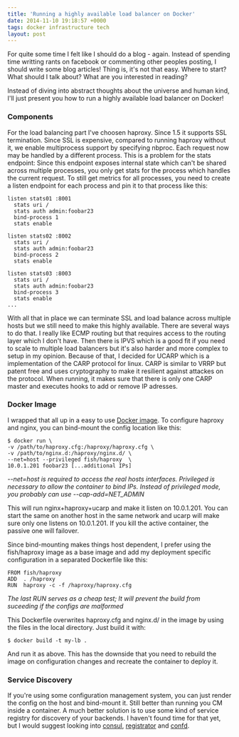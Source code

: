 ```yaml
---
title: 'Running a highly available load balancer on Docker'
date: 2014-11-10 19:18:57 +0000
tags: docker infrastructure tech
layout: post
---
```

For quite some time I felt like I should do a blog - again. Instead of spending time writting rants on facebook or commenting other peoples posting, I should write some blog articles!
Thing is, it's not that easy. Where to start? What should I talk about? What are you interested in reading?

Instead of diving into abstract thoughts about the universe and human kind, I'll just present you how to run a highly available load balancer on Docker!

### Components
For the load balancing part I've choosen haproxy. Since 1.5 it supports SSL termination. Since SSL is expensive, compared to running haproxy without it, we enable multiprocess support by specifying nbproc. Each request now may be handled by a different process. This is a problem for the stats endpoint: Since this endpoint exposes internal state which can't be shared across multiple processes, you only get stats for the process which handles the current request.
To still get metrics for all processes, you need to create a listen endpoint for each process and pin it to that process like this:

```
listen stats01 :8001
  stats uri /
  stats auth admin:foobar23
  bind-process 1
  stats enable

listen stats02 :8002
  stats uri /
  stats auth admin:foobar23
  bind-process 2
  stats enable

listen stats03 :8003
  stats uri /
  stats auth admin:foobar23
  bind-process 3
  stats enable
...
```

With all that in place we can terminate SSL and load balance across multiple hosts but we still need to make this highly available.
There are several ways to do that. I really like ECMP routing but that requires access to the routing layer which I don't have. Then there is IPVS which is a good fit if you need to scale to multiple load balancers but it's also harder and more complex to setup in my opinion.
Because of that, I decided for UCARP which is a implementation of the CARP protocol for linux. CARP is similar to VRRP but patent free and uses cryptography to make it resilient against attackes on the protocol.
When running, it makes sure that there is only one CARP master and executes hooks to add or remove IP adresses.

### Docker Image
I wrapped that all up in a easy to use [Docker image](https://registry.hub.docker.com/u/fish/haproxy/).
To configure haproxy and nginx, you can bind-mount the config location like this:

	$ docker run \
    -v /path/to/haproxy.cfg:/haproxy/haproxy.cfg \
    -v /path/to/nginx.d:/haproxy/nginx.d/ \
    --net=host --privileged fish/haproxy  \
    10.0.1.201 foobar23 [...additional IPs]
*--net=host is required to access the real hosts interfaces. Privileged is necessary to allow the container to bind IPs. Instead of privileged mode, you probably can use --cap-add=NET_ADMIN*

This will run nginx+haproxy+ucarp and make it listen on 10.0.1.201. You can start the same on another host in the same network and ucarp will make sure only one listens on 10.0.1.201. If you kill the active container, the passive one will failover.

Since bind-mounting makes things host dependent, I prefer using the fish/haproxy image as a base image and add my deployment specific configuration in a separated Dockerfile like this:

    FROM fish/haproxy
    ADD  . /haproxy
    RUN  haproxy -c -f /haproxy/haproxy.cfg

*The last RUN serves as a cheap test; It will prevent the build from suceeding if the configs are malformed*

This Dockerfile overwrites haproxy.cfg and nginx.d/ in the image by using the files in the local directory.
Just build it with:

	$ docker build -t my-lb .

And run it as above. This has the downside that you need to rebuild the image on configuration changes and recreate the container to deploy it.

### Service Discovery
If you're using some configuration management system, you can just render the config on the host and bind-mount it. Still better than running you CM inside a container.
A much better solution is to use some kind of service registry for discovery of your backends. I haven't found time for that yet, but I would suggest looking into [consul](http://consul.io), [registrator](https://github.com/progrium/registrator) and [confd](https://github.com/kelseyhightower/confd).
